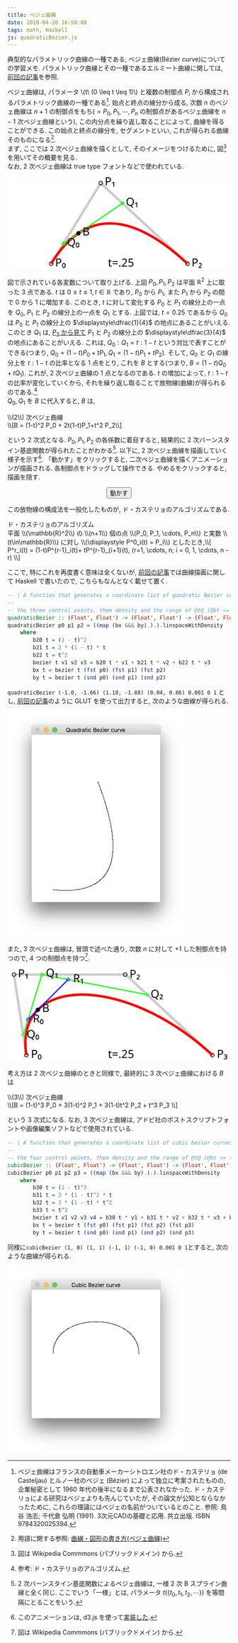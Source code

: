 ```yaml
---
title: ベジェ曲線
date: 2018-04-20 16:50:00
tags: math, Haskell
js: quadraticBezier.js
---
```


典型的なパラメトリック曲線の一種である, ベジェ曲線(Bézier curve)についての学習メモ. パラメトリック曲線とその一種であるエルミート曲線に関しては, [前回の記事](/roki.log/posts/2018/04/15/hermite-curve/)を参照.

ベジェ曲線は, パラメータ \\(t\\ (0 \leq t \leq 1)\\) と複数の制御点 $P_i$ から構成されるパラメトリック曲線の一種である[^1].
始点と終点の線分から成る, 次数 $n$ のベジェ曲線は $n+1$ の制御点をもち($= P_0, P_1, \cdots, P_n$ の制御点があるベジェ曲線を $n-1$ 次ベジェ曲線という),
この内分点を繰り返し取ることによって, 曲線を得ることができる. この始点と終点の線分を, セグメントといい, これが得られる曲線そのものになる[^2]. 
<br>
まず, ここでは 2 次ベジェ曲線を描くとして, そのイメージをつけるために, 図[^3]を用いてその概要を見る.<br> 
なお, 2 次ベジェ曲線は true type フォントなどで使われている.

![2 次ベジェ曲線を描画する途中経過](./bezierstatic.svg "2 次ベジェ曲線描画の途中経過")

図で示されている各変数について取り上げる.
上図 $P_0, P_1, P_2$ は平面 $\mathbb{R}^2$ 上に取った 3 点である.
$t$ は $0 \leq t \leq 1, t \in \mathbb{R}$ であり, $P_0$ から $P_1$, また $P_1$ から $P_2$ の間で $0$ から $1$ に増加する. 
このとき, $t$ に対して変化する $P_0$ と $P_1$ の線分上の一点を $Q_0$, $P_1$ と $P_2$ の線分上の一点を $Q_1$ とする.
上図では, $t=0.25$ であるから $Q_0$ は $P_0$ と $P_1$ の線分上の $\displaystyle\dfrac{1}{4}$ の地点にあることがいえる.
このとき $Q_1$ は, <u>$P_2$ から見て</u> $P_1$ と $P_2$ の線分上の $\displaystyle\dfrac{3}{4}$ の地点にあることがいえる.
これは, $Q_0 : Q_1 = t : 1 - t$ という対比で表すことができる(つまり, $Q_0 = (1-t)P_0 + tP_1, Q_1 = (1-t)P_1 + tP_2$).
そして, $Q_0$ と $Q_1$ の線分上を $t : 1-t$ の比率となる 1 点をとり, これを $B$ とする(つまり, $B=(1-t)Q_0+tQ_1$).
これが, 2 次ベジェ曲線の 1 点となるのである. $t$ の増加によって, $t : 1-t$ の比率が変化していくから, それを繰り返し取ることで放物線(曲線)が得られるのである.[^4]<br>
$Q_0, Q_1$ を $B$ に代入すると, $B$ は,

<div class="panel panel-default">
  <div class="panel-heading def"><a class="disabled">\\(2\\) 次ベジェ曲線</a></div>
  <div class="panel-body">
\\[B = (1-t)^2 P_0 + 2t(1-t)P_1+t^2 P_2\\]
  </div>
</div>


という 2 次式となる. $P_0, P_1, P_2$ の各係数に着目すると, 結果的に 2 次バーンスタイン基底関数が得られたことがわかる[^5].
以下に, 2 次ベジェ曲線を描画していく様子を示す[^6]. 「動かす」をクリックすると, 二次ベジェ曲線を描くアニメーションが描画される.
各制御点をドラッグして操作できる. やめるをクリックすると, 描画を隠す.

<div style="text-align: center;"><input id="bezierButton" class="btn btn-primary" type="button" value="動かす" onclick="drawBezier()" /></div>
<div id="vis"></div>

この放物線の構成法を一般化したものが, ド・カステリョのアルゴリズムである.

<div class="panel panel-default">
  <div class="panel-heading def"><a class="disabled">ド・カステリョのアルゴリズム</a></div>
  <div class="panel-body">
平面 \\(\mathbb{R}^2\\) の \\(n+1\\) 個の点 \\(P_0, P_1, \cdots, P_n\\) と実数 \\(t\in\mathbb{R}\\) に対し 
\\(\displaystyle P^0_i(t) = P_i\\) としたとき,\\[
P^r_i(t) = (1-t)P^{r-1}_i(t)+ tP^{r-1}_{i+1}(t), (r=1, \cdots, n; i = 0, 1, \cdots, n - r)
\\]
</div>
</div>

ここで, 特にこれを再度書く意味は全くないが, 
[前回の記事](https://falgon.github.io/roki.log/posts/2018/%204月/15/hermite-curve/)では曲線描画に関して 
Haskell で書いたので, こちらもなんとなく載せて置く.

```Haskell
-- | A function that generates a coordinate list of quadratic Bezier curves according to 
--
-- the three control points, them density and the range of @t@ (@bt <= t <= et@).
quadraticBezier :: (Float', Float') -> (Float', Float') -> (Float', Float') -> Float' -> Int -> Int -> [(Float, Float)]
quadraticBezier p0 p1 p2 = ((map (bx &&& by).).).linspaceWithDensity
    where
        b20 t = (1 - t)^2
        b21 t = 2 * (1 - t) * t
        b22 t = t^2
        bezier t v1 v2 v3 = b20 t * v1 + b21 t * v2 + b22 t * v3
        bx t = bezier t (fst p0) (fst p1) (fst p2)
        by t = bezier t (snd p0) (snd p1) (snd p2)
```
`quadraticBezier (-1.0, -1.66) (1.10, -1.88) (0.04, 0.86) 0.001 0 1` とし, [前回の記事](https://falgon.github.io/roki.log/posts/2018/%204月/15/hermite-curve/)のように GLUT を使って出力すると, 次のような曲線が得られる.

<img src="./bezier1.png" width="400px" alt="2 次バーンスタイン基底関数によるベジェ曲線の描画"/>

また, 3 次ベジェ曲線は, 冒頭で述べた通り, 次数 $n$ に対して $+1$ した制御点を持つので, $4$ つの制御点を持つ[^3].

![3 次ベジェ曲線を描画する途中経過](./triplebezier.svg "3 次ベジェ曲線描画の途中経過")

考え方は 2 次ベジェ曲線のときと同様で, 最終的に 3 次ベジェ曲線における $B$ は

<div class="panel panel-default">
  <div class="panel-heading def"><a class="disabled">\\(3\\) 次ベジェ曲線</a></div>
  <div class="panel-body">
\\[B = (1-t)^3 P_0 + 3(1-t)^2 P_1 + 3(1-t)t^2 P_2 + t^3 P_3 \\]
  </div>
</div>


という 3 次式になる. なお, 3 次ベジェ曲線は, アドビ社のポストスクリプトフォントや画像編集ソフトなどで使用されている.

```Haskell
-- | A function that generates a coordinate list of cubic bezier curves according to 
--
-- the four control points, them density and the range of @t@ (@bt <= t <= et@).
cubicBezier :: (Float', Float') -> (Float', Float') -> (Float', Float') -> (Float', Float') -> Float' -> Int -> Int -> [(Float', Float')]
cubicBezier p0 p1 p2 p3 = ((map (bx &&& by).).).linspaceWithDensity
    where
        b30 t = (1 - t)^3
        b31 t = 3 * (1 - t)^2 * t
        b32 t = 3 * (1 - t) * t^2
        b33 t = t^3
        bezier t v1 v2 v3 v4 = b30 t * v1 + b31 t * v2 + b32 t * v3 + b33 t * v4
        bx t = bezier t (fst p0) (fst p1) (fst p2) (fst p3)
        by t = bezier t (snd p0) (snd p1) (snd p2) (snd p3)
```
同様に`cubicBezier (1, 0) (1, 1) (-1, 1) (-1, 0) 0.001 0 1`とすると, 次のような曲線が得られる.

<img src="./cubicBezier.png" width="400px" alt="3 次バーンスタイン基底関数によるベジェ曲線の描画" />

[^1]: ベジェ曲線はフランスの自動車メーカーシトロエン社のド・カステリョ (de Casteljau) とルノー社のベジェ (Bézier) によって独立に考案されたものの, 企業秘密として 1960 年代の後半になるまで公表されなかった. ド・カステリョによる研究はベジェよりも先んじていたが, その論文が公知とならなかったために, これらの理論にはベジェの名前がついているとのこと. 参照: 鳥谷 浩志; 千代倉 弘明 (1991). 3次元CADの基礎と応用. 共立出版. ISBN 9784320025394.
[^2]: 用語に関する参照: [曲線・図形の書き方(ベジェ曲線)](http://tomari.org/main/java/kyokusen/bezier.html)
[^3]: 図は Wikipedia Commmons (パブリックドメイン) から.
[^4]: 参考: ド・カステリョのアルゴリズム.
[^5]: 2 次バーンスタイン基底関数によるベジェ曲線は, 一様 2 次 B スプライン曲線と全く同じ. ここでいう「一様」とは, パラメータ $t(\{t_0, t_1, t_2, \cdots\})$ を等間隔にとることをいう.
[^6]: このアニメーションは, d3.js を使って[実装した](https://github.com/falgon/roki.log/blob/gh-pages/js/quadraticBezier.js).
